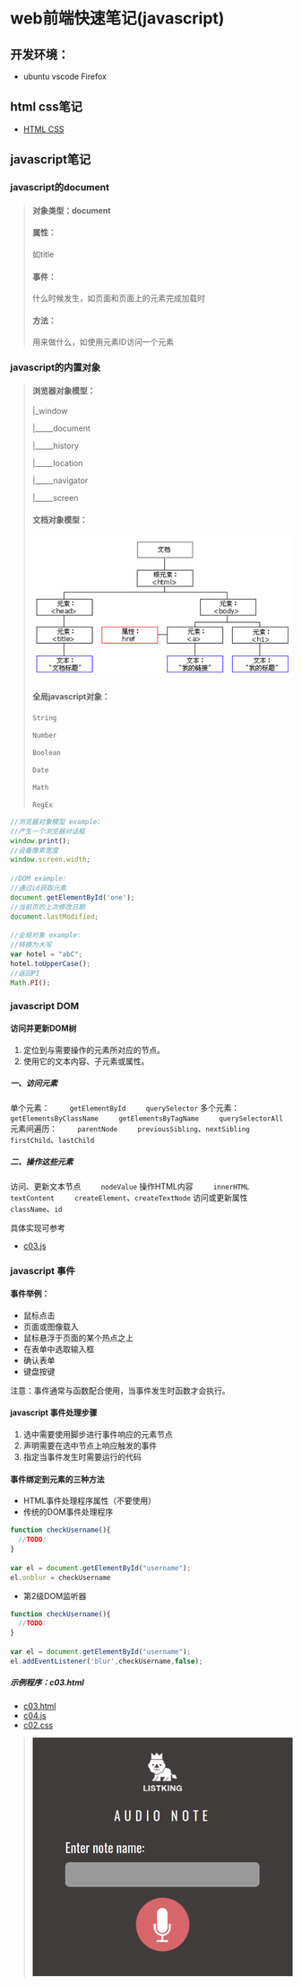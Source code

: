 # web前端快速笔记(javascript)

## 开发环境：

* ubuntu vscode Firefox

## html css笔记

* [HTML CSS](/README2.md)

## javascript笔记

### javascript的document

> #### 对象类型：document
>
> #### 属性：
>
> 如title
>
> #### 事件：
>
> 什么时候发生，如页面和页面上的元素完成加载时
>
> #### 方法：
>
> 用来做什么，如使用元素ID访问一个元素
>

### javascript的内置对象

> #### 浏览器对象模型：
>
>
> |_window
>
> |_____document
>
> |_____history
>
> |_____location
>
> |_____navigator
>
> |_____screen
>
> #### 文档对象模型：
> ![avatar](ct_htmltree.gif)
> #### 全局javascript对象：
> `String`
>
> `Number`
>
> `Boolean`
>
> `Date`
>
> `Math`
>
> `RegEx`
>

```javascript
//浏览器对象模型 example:
//产生一个浏览器对话框
window.print();
//设备像素宽度
window.screen.width;

//DOM example:
//通过id获取元素
document.getElementById('one');
//当前页的上次修改日期
document.lastModified;

//全局对象 example:
//转换为大写
var hotel = "abC";
hotel.toUpperCase();
//返回PI
Math.PI();
```

### javascript DOM

#### 访问并更新DOM树

1. 定位到与需要操作的元素所对应的节点。
2. 使用它的文本内容、子元素或属性。

##### 一、访问元素

单个元素：
&emsp;&emsp; `getElementById`
&emsp;&emsp; `querySelector`
多个元素：
&emsp;&emsp; `getElementsByClassName`
&emsp;&emsp; `getElementsByTagName`
&emsp;&emsp; `querySelectorAll`
元素间遍历：
&emsp;&emsp; `parentNode`
&emsp;&emsp; `previousSibling`、`nextSibling`
&emsp;&emsp; `firstChild`、`lastChild`

##### 二、操作这些元素

访问、更新文本节点
&emsp;&emsp; `nodeValue`
操作HTML内容
&emsp;&emsp; `innerHTML`
&emsp;&emsp; `textContent`
&emsp;&emsp; `createElement`、`createTextNode`
访问或更新属性
&emsp;&emsp; `className`、`id`

具体实现可参考

* [c03.js](/js/c03.js)

### javascript 事件

#### 事件举例：

* 鼠标点击
* 页面或图像载入
* 鼠标悬浮于页面的某个热点之上
* 在表单中选取输入框
* 确认表单
* 键盘按键

注意：事件通常与函数配合使用，当事件发生时函数才会执行。

#### javascript 事件处理步骤

1. 选中需要使用脚步进行事件响应的元素节点
2. 声明需要在选中节点上响应触发的事件
3. 指定当事件发生时需要运行的代码

#### 事件绑定到元素的三种方法

* HTML事件处理程序属性（不要使用）
* 传统的DOM事件处理程序

```javascript
function checkUsername(){
  //TODO:
}

var el = document.getElementById("username");
el.onblur = checkUsername
```

* 第2级DOM监听器

```javascript
function checkUsername(){
  //TODO:
}

var el = document.getElementById("username");
el.addEventListener('blur',checkUsername,false);
```

##### 示例程序：c03.html

* [c03.html](/html/c03.html)
* [c04.js](/js/c04.js)
* [c02.css](/css/c02.css)

> ![avatar](example.png)
